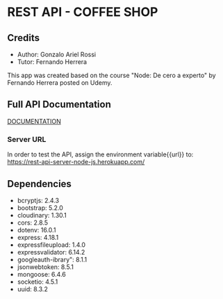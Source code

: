 # REST API - COFFEE SHOP

## Credits

- Author: Gonzalo Ariel Rossi
- Tutor: Fernando Herrera

This app was created based on the course "Node: De cero a experto" by Fernando Herrera posted on Udemy.

## Full API Documentation

[DOCUMENTATION](https://documenter.getpostman.com/view/21502975/VUjPJ5oo)

### Server URL

In order to test the API, assign the environment variable{{url}} to: https://rest-api-server-node-js.herokuapp.com/

## Dependencies

- bcryptjs: 2.4.3
- bootstrap: 5.2.0
- cloudinary: 1.30.1
- cors: 2.8.5
- dotenv: 16.0.1
- express: 4.18.1
- expressfileupload: 1.4.0
- expressvalidator: 6.14.2
- googleauth-ibrary": 8.1.1
- jsonwebtoken: 8.5.1
- mongoose: 6.4.6
- socketio: 4.5.1
- uuid: 8.3.2
